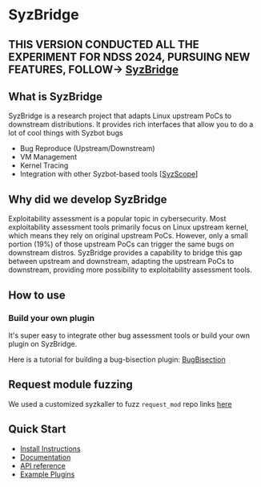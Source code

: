 # SyzBridge

## THIS VERSION CONDUCTED ALL THE EXPERIMENT FOR NDSS 2024, PURSUING NEW FEATURES, FOLLOW-> [SyzBridge](https://github.com/plummm/SyzBridge)

## What is SyzBridge

SyzBridge is a research project that adapts Linux upstream PoCs to downstream distributions.
It provides rich interfaces that allow you to do a lot of cool things with Syzbot bugs

- Bug Reproduce (Upstream/Downstream)
- VM Management
- Kernel Tracing
- Integration with other Syzbot-based tools [[SyzScope](https://github.com/plummm/SyzScope)]

## Why did we develop SyzBridge

Exploitability assessment is a popular topic in cybersecurity. Most exploitability assessment tools primarily focus on Linux upstream kernel, which means they rely on original upstream PoCs. However, only a small portion (19%) of those upstream PoCs can trigger the same bugs on downstream distros. SyzBridge provides a capability to bridge this gap between upstream and downstream, adapting the upstream PoCs to downstream, providing more possibility to exploitability assessment tools.

## How to use

### Build your own plugin
It's super easy to integrate other bug assessment tools or build your own plugin on SyzBridge.

Here is a tutorial for building a bug-bisection plugin: [BugBisection](../../wiki/Plugins#write-your-own-plugin)

## Request module fuzzing
We used a customized syzkaller to fuzz `request_mod` repo links [here](https://github.com/plummm/syzkaller-capability_inference/tree/module_fuzzing)

## Quick Start
- [Install Instructions](../../wiki)
- [Documentation](../../wiki)
- [API reference](../../wiki/API-Reference)
- [Example Plugins](../../wiki/Plugins)
